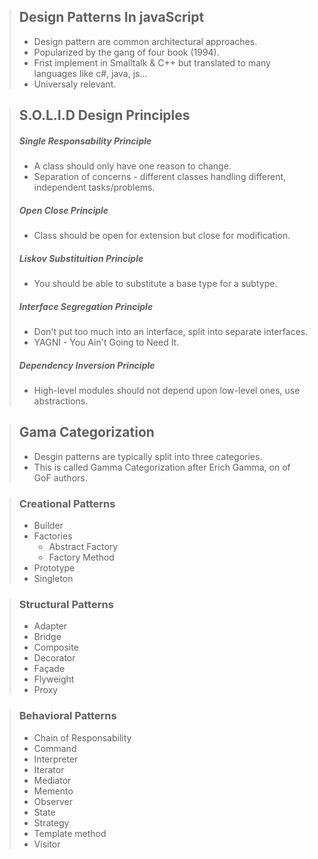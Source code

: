 >## Design Patterns In javaScript
>
> - Design pattern are common architectural approaches.
> - Popularized by the gang of four book (1994).
> - Frist implement in Smalltalk & C++ but translated to many languages like c#, java, js...
> - Universaly relevant.

>## S.O.L.I.D Design Principles
> ##### Single Responsability Principle
> - A class should only have one reason to change.
> - Separation of concerns - different classes handling different, independent tasks/problems.
> ##### Open Close Principle
> - Class should be open for extension but close for modification.
> ##### Liskov Substituition Principle
> - You should be able to substitute a base type for a subtype.
> ##### Interface Segregation Principle
> - Don't put too much into an interface, split into separate interfaces.
> - YAGNI - You Ain't Going to Need It.
> ##### Dependency Inversion Principle
> - High-level modules should not depend upon low-level ones, use abstractions.

>## Gama Categorization
> - Desgin patterns are typically split into three categories.
> - This is called Gamma Categorization after Erich Gamma, on of GoF authors.

>### Creational Patterns
> - Builder
> - Factories
>   - Abstract Factory
>   - Factory Method
> - Prototype
> - Singleton

>### Structural Patterns
> - Adapter
> - Bridge
> - Composite
> - Decorator
> - Façade
> - Flyweight
> - Proxy

>### Behavioral Patterns
> - Chain of Responsability
> - Command
> - Interpreter
> - Iterator
> - Mediator
> - Memento
> - Observer
> - State
> - Strategy
> - Template method
> - Visitor